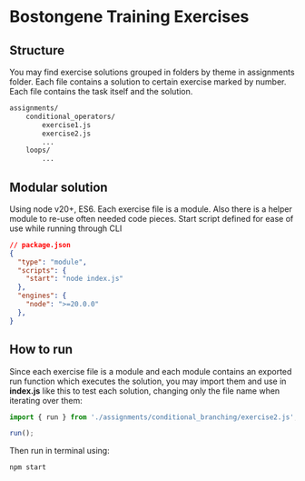 # Bostongene Training Exercises

## Structure

You may find exercise solutions grouped in folders by theme in assignments folder. Each file contains a solution to certain exercise marked by number. Each file contains the task itself and the solution.

```sh
assignments/
    conditional_operators/
        exercise1.js
        exercise2.js
        ...
    loops/
        ...
```

## Modular solution

Using node v20+, ES6. Each exercise file is a module. Also there is a helper module to re-use often needed code pieces.
Start script defined for ease of use while running through CLI

```json
// package.json
{
  "type": "module",
  "scripts": {
    "start": "node index.js"
  },
  "engines": {
    "node": ">=20.0.0"
  },
}
```

## How to run

Since each exercise file is a module and each module contains an exported run function which executes the solution, you may import them and use in **index.js** like this to test each solution, changing only the file name when iterating over them:

```js
import { run } from './assignments/conditional_branching/exercise2.js';

run();
```

Then run in terminal using:

```sh
npm start
```
